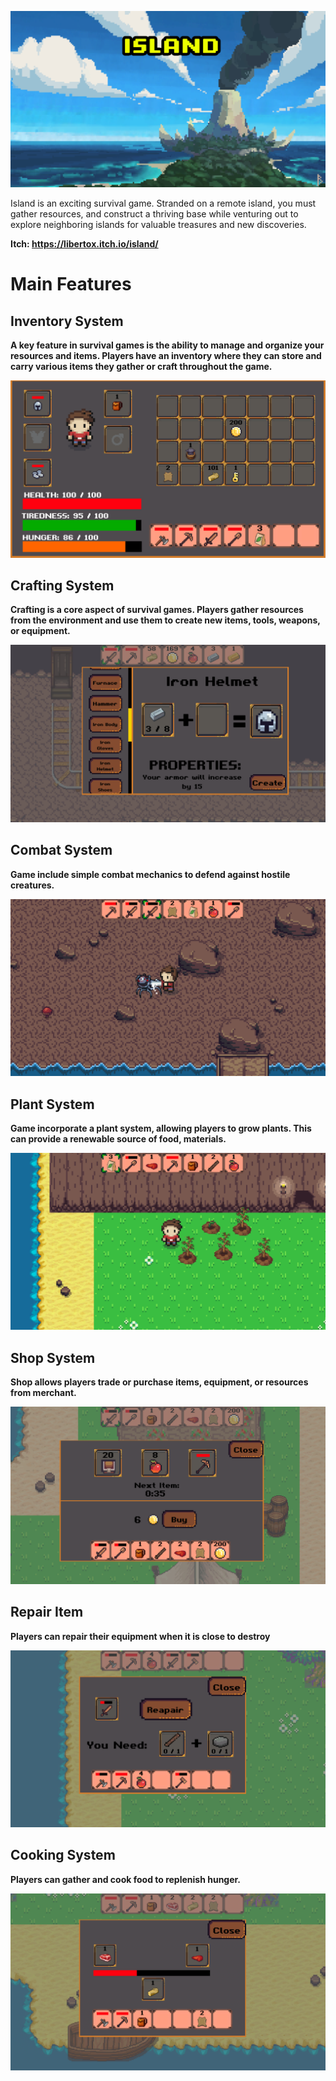 ![alt-text](Island/Assets/Sprite/Screens/Icon.png)

Island is an exciting survival game. Stranded on a remote island, you must gather resources, and construct a thriving base while venturing out to explore neighboring islands for valuable treasures and new discoveries.

<b>Itch:<b> https://libertox.itch.io/island/ <br>
  
# Main Features

## Inventory System
A key feature in survival games is the ability to manage and organize your resources and items. Players have an inventory where they can store and carry various items they gather or craft throughout the game.
  
![alt-text](Island/Assets/Sprite/Screens/Inventory_screen.png)
  
## Crafting System
Crafting is a core aspect of survival games. Players gather resources from the environment and use them to create new items, tools, weapons, or equipment. 
  
![alt-text](Island/Assets/Sprite/Screens/crafting_screen.png)
  
## Combat System
Game include simple combat mechanics to defend against hostile creatures.
  
![alt-text](Island/Assets/Sprite/Screens/screen_1.png)
  
## Plant System
Game incorporate a plant system, allowing players to grow plants. This can provide a renewable source of food, materials.
  
![alt-text](Island/Assets/Sprite/Screens/Plant_system.png)
  
## Shop System
Shop allows players trade or purchase items, equipment, or resources from merchant.
  
![alt-text](Island/Assets/Sprite/Screens/shop_screen.png)
  
 ## Repair Item
 Players can repair their equipment when it is close to destroy
  
 ![alt-text](Island/Assets/Sprite/Screens/Anvil_screen.png)
  
 ## Cooking System
 Players can gather and cook food to replenish hunger.
  
 ![alt-text](Island/Assets/Sprite/Screens/Cooking_screen.png)
  
